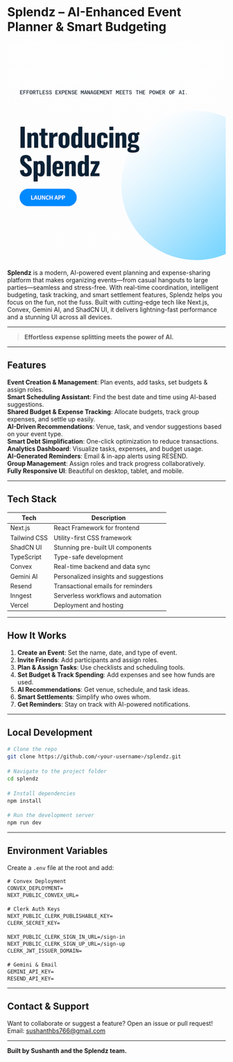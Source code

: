 # Splendz  – AI-Enhanced Event Planner & Smart Budgeting



[![Launch App](./public/splendz-hero.png)](https://your-app-url.com)


**Splendz** is a modern, AI-powered event planning and expense-sharing platform that makes organizing events—from casual hangouts to large parties—seamless and stress-free. With real-time coordination, intelligent budgeting, task tracking, and smart settlement features, Splendz helps you focus on the fun, not the fuss. Built with cutting-edge tech like Next.js, Convex, Gemini AI, and ShadCN UI, it delivers lightning-fast performance and a stunning UI across all devices.

---

>  **Effortless expense splitting meets the power of AI.**

---

##  Features

 **Event Creation & Management**: Plan events, add tasks, set budgets & assign roles.  
 **Smart Scheduling Assistant**: Find the best date and time using AI-based suggestions.  
 **Shared Budget & Expense Tracking**: Allocate budgets, track group expenses, and settle up easily.  
 **AI-Driven Recommendations**: Venue, task, and vendor suggestions based on your event type.  
 **Smart Debt Simplification**: One-click optimization to reduce transactions.  
 **Analytics Dashboard**: Visualize tasks, expenses, and budget usage.  
 **AI-Generated Reminders**: Email & in-app alerts using RESEND.  
 **Group Management**: Assign roles and track progress collaboratively.  
 **Fully Responsive UI**: Beautiful on desktop, tablet, and mobile.

---

##  Tech Stack

| Tech          | Description                              |
|---------------|------------------------------------------|
| Next.js       | React Framework for frontend             |
| Tailwind CSS  | Utility-first CSS framework              |
| ShadCN UI     | Stunning pre-built UI components         |
| TypeScript    | Type-safe development                    |
| Convex        | Real-time backend and data sync          |
| Gemini AI     | Personalized insights and suggestions    |
| Resend        | Transactional emails for reminders       |
| Inngest       | Serverless workflows and automation      |
| Vercel        | Deployment and hosting                   |

---

##  How It Works

1. **Create an Event**: Set the name, date, and type of event.  
2. **Invite Friends**: Add participants and assign roles.  
3. **Plan & Assign Tasks**: Use checklists and scheduling tools.  
4. **Set Budget & Track Spending**: Add expenses and see how funds are used.  
5. **AI Recommendations**: Get venue, schedule, and task ideas.  
6. **Smart Settlements**: Simplify who owes whom.  
7. **Get Reminders**: Stay on track with AI-powered notifications.

---

##  Local Development

```bash
# Clone the repo
git clone https://github.com/<your-username>/splendz.git

# Navigate to the project folder
cd splendz

# Install dependencies
npm install

# Run the development server
npm run dev
```

---

##  Environment Variables

Create a `.env` file at the root and add:

```env
# Convex Deployment
CONVEX_DEPLOYMENT=
NEXT_PUBLIC_CONVEX_URL=

# Clerk Auth Keys
NEXT_PUBLIC_CLERK_PUBLISHABLE_KEY=
CLERK_SECRET_KEY=

NEXT_PUBLIC_CLERK_SIGN_IN_URL=/sign-in
NEXT_PUBLIC_CLERK_SIGN_UP_URL=/sign-up
CLERK_JWT_ISSUER_DOMAIN=

# Gemini & Email
GEMINI_API_KEY=
RESEND_API_KEY=
```

---

##  Contact & Support

Want to collaborate or suggest a feature? Open an issue or pull request!  
Email: sushanthbs766@gmail.com

---

**Built by Sushanth and the Splendz team.**
